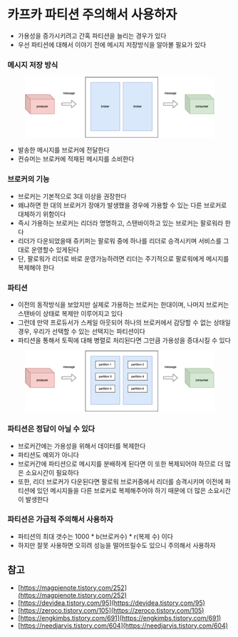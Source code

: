 # 카프카 파티션 주의해서 사용하자



* 가용성을 증가시키려고 간혹 파티션을 늘리는 경우가 있다
* 우선 파티션에 대해서 이야기 전에 메시지 저장방식을 알아볼 필요가 있다

### 메시지 저장 방식

<figure><img src="../../.gitbook/assets/1.png" alt=""><figcaption></figcaption></figure>

* 발송한 메시지를 브로커에 전달한다
* 컨슈머는 브로커에 적재된 메시지를 소비한다

### 브로커의 기능

* 브로커는 기본적으로 3대 이상을 권장한다
* 왜냐하면 한 대의 브로커가 장애가 발생했을 경우에 가용할 수 있는 다른 브로커로 대체하기 위함이다
* 즉시 가용하는 브로커는 리더라 명명하고, 스탠바이하고 있는 브로커는 팔로워라 한다
* 리더가 다운되었을때 쥬키퍼는 팔로워 중에 하나를 리더로 승격시키며 서비스를 그대로 운영할수 있게된다
* 단, 팔로워가 리더로 바로 운영가능하려면 리더는 주기적으로 팔로워에게 메시지를 복제해야 한다

### 파티션

* 이전의 동작방식을 보았지만 실제로 가용하는 브로커는 한대이며, 나머지 브로커는 스탠바이 상태로 복제만 이루어지고 있다
* 그런데 만약 프로듀서가 스케일 아웃되어 하나의 브로커에서 감당할 수 없는 상태일 경우, 우리가 선택할 수 있는 선택지는 파티션이다
* 파티션을 통해서 토픽에 대해 병렬로 처리된다면 그만큼 가용성을 증대시킬 수 있다

<figure><img src="../../.gitbook/assets/2 (1).png" alt=""><figcaption></figcaption></figure>

### 파티션은 정답이 아닐 수 있다

* 브로커간에는 가용성을 위해서 데이터를 복제한다
* 파티션도 예외가 아니다
* 브로커간에 파티션으로 메시지를 분배하게 된다면 이 또한 복제되어야 하므로 더 많은 소요시간이 필요하다
* 또한, 리더 브로커가 다운된다면 팔로워 브로커중에서 리더를 승격시키며 이전에 파티션에 있던 메시지들을 다른 브로커로 복제해주어야 하기 때문에 더 많은 소요시간이 발생한다

### 파티션은 가급적 주의해서 사용하자

* 파티션의 최대 갯수는 1000 \* b(브로커수) \* r(복제 수) 이다
* 하지만 잘못 사용하면 오히려 성능을 떨어뜨릴수도 있으니 주의해서 사용하자

## 참고

* [https://magpienote.tistory.com/252](https://magpienote.tistory.com/252)
* [https://devidea.tistory.com/95](https://devidea.tistory.com/95)
* [https://zeroco.tistory.com/105](https://zeroco.tistory.com/105)
* [https://engkimbs.tistory.com/691](https://engkimbs.tistory.com/691)
* [https://needjarvis.tistory.com/604](https://needjarvis.tistory.com/604)
